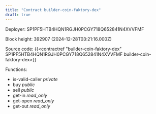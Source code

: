 ```yaml
---
title: "Contract builder-coin-faktory-dex"
draft: true
---
```

Deployer: SP1PF5HTB4HQN1RGJH0PCGY718Q652841N4XVVFMF


 



Block height: 392907 (2024-12-28T03:21:16.000Z)

Source code: {{<contractref "builder-coin-faktory-dex" SP1PF5HTB4HQN1RGJH0PCGY718Q652841N4XVVFMF builder-coin-faktory-dex>}}

Functions:

* is-valid-caller _private_
* buy _public_
* sell _public_
* get-in _read_only_
* get-open _read_only_
* get-out _read_only_

